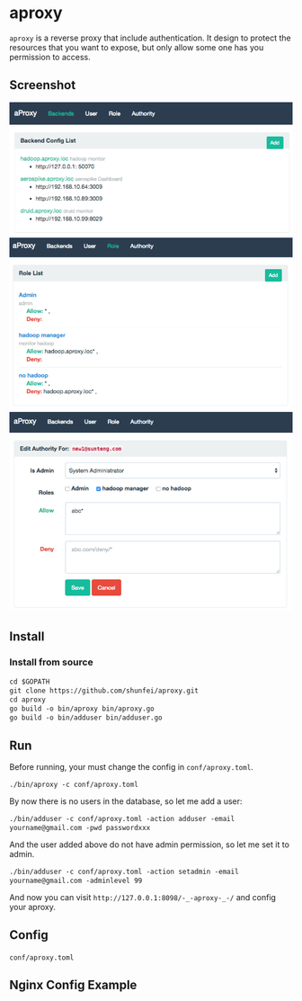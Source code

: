 # aproxy

`aproxy` is a reverse proxy that include authentication. It design to protect the resources that you want to expose, but only allow some one has you permission to access.

## Screenshot

![](doc/img/backend.png)
![](doc/img/role.png)
![](doc/img/authority.png)


## Install

### Install from source

```
cd $GOPATH
git clone https://github.com/shunfei/aproxy.git
cd aproxy
go build -o bin/aproxy bin/aproxy.go
go build -o bin/adduser bin/adduser.go
```

## Run

Before running, your must change the config in `conf/aproxy.toml`.

```
./bin/aproxy -c conf/aproxy.toml
```

By now there is no users in the database, so let me add a user:

```
./bin/adduser -c conf/aproxy.toml -action adduser -email yourname@gmail.com -pwd passwordxxx
```

And the user added above do not have admin permission, so let me set it to admin.

```
./bin/adduser -c conf/aproxy.toml -action setadmin -email yourname@gmail.com -adminlevel 99
```

And now you can visit `http://127.0.0.1:8098/-_-aproxy-_-/` and config your aproxy.

## Config

 `conf/aproxy.toml` 

## Nginx Config Example

